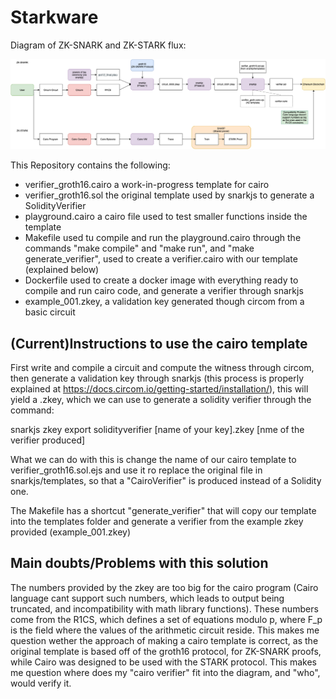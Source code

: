 # Starkware

Diagram of ZK-SNARK and ZK-STARK flux:

![Flux-Diagram](Flux-Diagram.drawio.png "Flux-Diagram")

This Repository contains the following:

- verifier_groth16.cairo a work-in-progress template for cairo
- verifier_groth16.sol the original template used by snarkjs to generate a SolidityVerifier
- playground.cairo a cairo file used to test smaller functions inside the template
- Makefile used tu compile and run the playground.cairo through the commands "make compile" and "make run", and "make generate_verifier", used to create a verifier.cairo with our template (explained below)
- Dockerfile used to create a docker image with everything ready to compile and run cairo code, and generate a verifier through snarkjs
- example_001.zkey, a validation key generated though circom from a basic circuit

## (Current)Instructions to use the cairo template

First write and compile a circuit and compute the witness through circom, then generate a validation key through snarkjs (this process is properly explained at https://docs.circom.io/getting-started/installation/), this will yield a .zkey, which we can use to generate a solidity verifier through the command: 

snarkjs zkey export solidityverifier [name of your key].zkey [nme of the verifier produced]

What we can do with this is change the name of our cairo template to verifier_groth16.sol.ejs and use it ro replace the original file in snarkjs/templates, so that a "CairoVerifier" is produced instead of a Solidity one.

The Makefile has a shortcut "generate_verifier" that will copy our template into the templates folder and generate a verifier from the example zkey provided (example_001.zkey)


## Main doubts/Problems with this solution

The numbers provided by the zkey are too big for the cairo program (Cairo language cant support such numbers, which leads to output being truncated, and incompatibility with math library functions). These numbers come from the R1CS, which defines a set of equations modulo p, where F_p is the field where the values of the arithmetic circuit reside. This makes me question wether the approach of making a cairo template is correct, as the original template is based off of the groth16 protocol, for ZK-SNARK proofs, while Cairo was designed to be used with the STARK protocol. This makes me question where does my "cairo verifier" fit into the diagram, and "who", would verify it.




